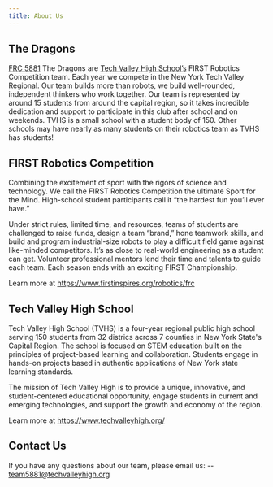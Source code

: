 ```yaml
---
title: About Us
---
```


## The Dragons

[FRC 5881](https://www.thebluealliance.com/team/5881) The Dragons are [Tech Valley High School’s](https://techvalleyhigh.org) FIRST Robotics Competition team. Each year we compete in the New York Tech Valley Regional. Our team builds more than robots, we build well-rounded, independent thinkers who work together. Our team is represented by around 15 students from around the capital region, so it takes incredible dedication and support to participate in this club after school and on weekends. TVHS is a small school with a student body of 150. Other schools may have nearly as many students on their robotics team as TVHS has students!

## FIRST Robotics Competition

Combining the excitement of sport with the rigors of science and technology. We call the FIRST Robotics Competition the ultimate Sport for the Mind. High-school student participants call it “the hardest fun you’ll ever have.”

Under strict rules, limited time, and resources, teams of students are challenged to raise funds, design a team “brand,” hone teamwork skills, and build and program industrial-size robots to play a difficult field game against like-minded competitors. It’s as close to real-world engineering as a student can get. Volunteer professional mentors lend their time and talents to guide each team. Each season ends with an exciting FIRST Championship.

Learn more at <https://www.firstinspires.org/robotics/frc>

## Tech Valley High School

Tech Valley High School (TVHS) is a four-year regional public high school serving 150 students from 32 districs across 7 counties in New York State's Capital Region. The school is focused on STEM education built on the principles of project-based learning and collaboration. Students engage in hands-on projects based in authentic applications of New York state learning standards.

The mission of Tech Valley High is to provide a unique, innovative, and student-centered educational opportunity, engage students in current and emerging technologies, and support the growth and economy of the region.

Learn more at <https://www.techvalleyhigh.org/>

## Contact Us

If you have any questions about our team, please email us: -- <team5881@techvalleyhigh.org>
